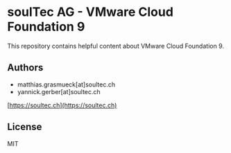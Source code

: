 # soulTec AG -  VMware Cloud Foundation 9 

This repository contains helpful content about VMware Cloud Foundation 9.

## Authors

- matthias.grasmueck[at]soultec.ch
- yannick.gerber[at]soultec.ch

[https://soultec.ch](https://soultec.ch)

## License
MIT
